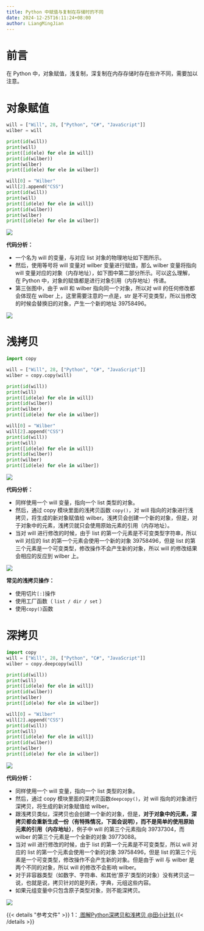 ```yaml
---
title: Python 中赋值与复制在存储时的不同
date: 2024-12-25T16:11:24+08:00
author: LiangMingJian
---
```


# 前言

在 Python 中，对象赋值，浅复制，深复制在内存存储时存在些许不同，需要加以注意。

# 对象赋值

```python
will = ["Will", 28, ["Python", "C#", "JavaScript"]]
wilber = will

print(id(will))
print(will)
print([id(ele) for ele in will])
print(id(wilber))
print(wilber)
print([id(ele) for ele in wilber])

will[0] = "Wilber"
will[2].append("CSS")
print(id(will))
print(will)
print([id(ele) for ele in will])
print(id(wilber))
print(wilber)
print([id(ele) for ele in wilber])
```

![](/_images/drawingbed/img/202205051038771.png)

**代码分析：**

- 一个名为 will 的变量，与对应 list 对象的物理地址如下图所示。
- 然后，使用等号将 will 变量对 wilber 变量进行赋值，那么 wilber 变量将指向 will 变量对应的对象（内存地址），如下图中第二部分所示。可以这么理解，在 Python 中，对象的赋值都是进行对象引用（内存地址）传递。
- 第三张图中，由于 will 和 wilber 指向同一个对象，所以对 will 的任何修改都会体现在 wilber 上，这里需要注意的一点是，str 是不可变类型，所以当修改的时候会替换旧的对象，产生一个新的地址 39758496。

![](/_images/drawingbed/img/202205051039148.png)

# 浅拷贝

```python
import copy

will = ["Will", 28, ["Python", "C#", "JavaScript"]]
wilber = copy.copy(will)

print(id(will))
print(will)
print([id(ele) for ele in will])
print(id(wilber))
print(wilber)
print([id(ele) for ele in wilber])

will[0] = "Wilber"
will[2].append("CSS")
print(id(will))
print(will)
print([id(ele) for ele in will])
print(id(wilber))
print(wilber)
print([id(ele) for ele in wilber])
```

![](/_images/drawingbed/img/202205051039522.png)

**代码分析：**

- 同样使用一个 will 变量，指向一个 list 类型的对象。
- 然后，通过 copy 模块里面的浅拷贝函数 `copy()`，对 will 指向的对象进行浅拷贝，将生成的新对象赋值给 wilber。浅拷贝会创建一个新的对象，但是，对于对象中的元素，浅拷贝就只会使用原始元素的引用（内存地址）。
- 当对 will 进行修改的时候，由于 list 的第一个元素是不可变类型字符串，所以 will 对应的 list 的第一个元素会使用一个新的对象 39758496，但是 list 的第三个元素是一个可变类型，修改操作不会产生新的对象，所以 will 的修改结果会相应的反应到 wilber 上。

![](/_images/drawingbed/img/202205051039851.png)

**常见的浅拷贝操作：**

- 使用切片`[:]`操作
- 使用工厂函数（ `list / dir / set` ）
- 使用`copy()`函数

# 深拷贝

```python
import copy
will = ["Will", 28, ["Python", "C#", "JavaScript"]]
wilber = copy.deepcopy(will)

print(id(will))
print(will)
print([id(ele) for ele in will])
print(id(wilber))
print(wilber)
print([id(ele) for ele in wilber])

will[0] = "Wilber"
will[2].append("CSS")
print(id(will))
print(will)
print([id(ele) for ele in will])
print(id(wilber))
print(wilber)
print([id(ele) for ele in wilber])
```

![](/_images/drawingbed/img/202205051039363.png)

**代码分析：**

- 同样使用一个 will 变量，指向一个 list 类型的对象。
- 然后，通过 copy 模块里面的深拷贝函数`deepcopy()`，对 will 指向的对象进行深拷贝，将生成的新对象赋值给 wilber。
- 跟浅拷贝类似，深拷贝也会创建一个新的对象，但是，**对于对象中的元素，深拷贝都会重新生成一份（有特殊情况，下面会说明），而不是简单的使用原始元素的引用（内存地址）**，例子中 will 的第三个元素指向 39737304，而 wilber 的第三个元素是一个全新的对象 39773088。
- 当对 will 进行修改的时候，由于 list 的第一个元素是不可变类型，所以 will 对应的 list 的第一个元素会使用一个新的对象 39758496，但是 list 的第三个元素是一个可变类型，修改操作不会产生新的对象。但是由于 will 与 wilber 是两个不同的对象，所以 will 的修改不会影响 wilber。
- 对于非容器类型（如数字、字符串、和其他'原子'类型的对象）没有拷贝这一说，也就是说，拷贝针对的是列表，字典，元组这些内容。
- 如果元组变量中只包含原子类型对象，则不能深拷贝。

![](/_images/drawingbed/img/202205051039244.png)

{{< details "参考文件" >}} 
1：[ 图解Python深拷贝和浅拷贝  @田小计划  ](https://www.cnblogs.com/wilber2013/p/4645353.html)
{{< /details >}}
